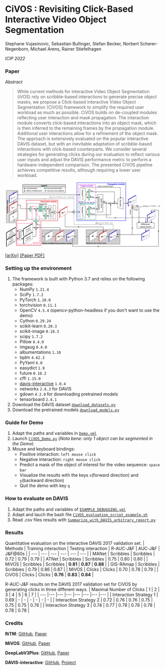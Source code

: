 # CiVOS : Revisiting Click-Based Interactive Video Object Segmentation

Stephane Vujasinovic, Sebastian Bullinger, Stefan Becker, Norbert Scherer-Negenborn, Michael Arens, Rainer Stiefelhagen

*ICIP 2022*

### Paper
*Abstract*
>While current methods for interactive Video Object Segmentation (iVOS) rely on scribble-based interactions to generate precise object masks, we propose a Click-based interactive Video Object Segmentation (CiVOS) framework to simplify the required user workload as much as possible. CiVOS builds on de-coupled modules reflecting user interaction and mask propagation. The interaction module converts click-based interactions into an object mask, which is then inferred to the remaining frames by the propagation module. Additional user interactions allow for a refinement of the object mask. The approach is extensively evaluated on the popular interactive DAVIS dataset, but with an inevitable adaptation of scribble-based interactions with click-based counterparts. We consider several strategies for generating clicks during our evaluation to reflect various user inputs and adjust the DAVIS performance metric to perform a hardware-independent comparison. The presented CiVOS pipeline achieves competitive results, although requiring a lower user workload. 

![Architecture](Architecture.jpg)

[[arXiv]](https://arxiv.org/abs/2203.01784) [[Paper PDF]](https://arxiv.org/pdf/2203.01784.pdf)

### Setting up the environment
1. The framework is built with Python 3.7 and relies on the following packages:
   - NumPy `1.21.4`
   - SciPy `1.7.2`
   - PyTorch `1.10.0`
   - torchvision `0.11.1`
   - OpenCV `4.5.4` (opencv-python-headless if you don't want to use the demo)
   - Cython `0.29.24`
   - scikit-learn  `0.20.3`
   - scikit-image  `0.18.3`
   - scipy `1.7.2`
   - Pillow `8.4.0`
   - imgaug `0.4.0`
   - albumentations `1.10`
   - tqdm     `4.62.3`
   - PyYaml   `6.0`
   - easydict `1.9`
   - future   `0.18.2`
   - cffi     `1.15.0`
   - [davis-interactive](https://github.com/albertomontesg/davis-interactive) `1.0.4` 
   - networkx `2.6.3` for DAVIS
   - gdown `4.2.0` for downloading pretrained models 
   - tensorboard `2.4.1`
2. Download the DAVIS dataset [`download_datasets.py`](download_datasets.py)
3. Download the pretrained models [`download_models.py`](download_models.py)

### Guide for Demo
1. Adapt the paths and variables in [`Demo.yml`](Demo.yml)
2. Launch [`CiVOS_Demo.py`](CiVOS_Demo.py) (*Nota bene: only 1 object can be segmented in the Demo*)
3. Mouse and keyboard bindings:
    - Positive interaction: `left mouse click`
    - Negative interaction: `right mouse click`
    - Predict a mask of the object of interest for the video sequence: `space bar`
    - Visualize the results with the keys `x`(forward direction) and `y`(backward direction) 
    - Quit the demo with key `q`

### How to evaluate on DAVIS
1. Adapt the paths and variables of [`EXAMPLE_DEBUGGING.yml`](evaluation_space/eval_example/EXAMPLE_DEBUGGING.yml)
2. Adapt and lauch the bash file [`CiVOS_evaluation_script_example.sh`](CiVOS_evaluation_script_example.sh)
3. Read .csv files results with [`Summarize_with_DAVIS_arbitrary_report.py`](evaluation_space/Summarize_with_DAVIS_arbitrary_report.py)

### Results

Quantitative evaluation on the interactive DAVIS 2017 validation set.
| Methods   | Training interaction | Testing interaction | R-AUC-J&F	| AUC-J&F  | J&F@60s  |
| ---       | ---                  | ---                 | ---       | ---      | ---      |
| MANet     | Scribbles            | Scribbles           | 0.72      | 0.79     | 0.79     |
| ATNet     | Scribbles            | Scribbles           | 0.75      | 0.80     | 0.80     |
| MiVOS     | Scribbles            | Scribbles           | **0.81**  | **0.87** | **0.88** |
| GIS-RAmap | Scribbles            | Scribbles           | 0.79      | 0.86     | 0.87     |
| MiVOS     | Clicks               | Clicks              | 0.70      | 0.78     | 0.79     |
| CiVOS     | Clicks               | Clicks              | **0.76**  | **0.83** | **0.84** |


R-AUC-J&F results on the DAVIS 2017 validation set for CiVOS by generating clicks in three different ways.
| Maximal Number of Clicks  | 1     | 2    | 3    | 4    | 5    | 6    | 7    |
| ---                       |---    |---   |---   |---   |---   |---   |---   |
| Interaction Strategy 1    | 0.69  | -    | -    | -    | -    | -    | -    |
| Interaction Strategy 2    | 0.72  | 0.76 | 0.76 | 0.75 | 0.75 | 0.75 | 0.76 |
| Interaction Strategy 3    | 0.74  | 0.77 | 0.78 | 0.78 | 0.78 | 0.78 | 0.78 |

### Credits

**RiTM**: [GitHub](https://github.com/saic-vul/ritm_interactive_segmentation), [Paper](https://arxiv.org/pdf/2103.07941.pdf)

**MiVOS**: [GitHub](https://github.com/hkchengrex/MiVOS), [Paper](https://arxiv.org/pdf/2103.07941.pdf)

**DeepLabV3Plus**: [GitHub](https://github.com/VainF/DeepLabV3Plus-Pytorch), [Paper](https://arxiv.org/pdf/1802.02611.pdf)

**DAVIS-interactive**: [GitHub](https://github.com/albertomontesg/davis-interactive), [Project](https://interactive.davischallenge.org/)
